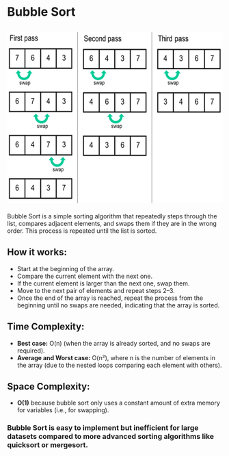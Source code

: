 # Bubble Sort

<h2 align="center"> <img src="https://github.com/OsemaFadhel/Algorithms/blob/main/sorting/Bubble%20Sort/bubble_sort.png" width="700" height="400" /> </h2>

Bubble Sort is a simple sorting algorithm that repeatedly steps through the list, compares adjacent elements, and swaps them if they are in the wrong order. This process is repeated until the list is sorted.

## How it works:

- Start at the beginning of the array.
- Compare the current element with the next one.
- If the current element is larger than the next one, swap them.
- Move to the next pair of elements and repeat steps 2–3.
- Once the end of the array is reached, repeat the process from the beginning until no swaps are needed, indicating that the array is sorted.

## Time Complexity:

- **Best case:** O(n) (when the array is already sorted, and no swaps are required).
- **Average and Worst case:** O(n²), where n is the number of elements in the array (due to the nested loops comparing each element with others).

## Space Complexity:
- **O(1)** because bubble sort only uses a constant amount of extra memory for variables (i.e., for swapping).

### Bubble Sort is easy to implement but inefficient for large datasets compared to more advanced sorting algorithms like quicksort or mergesort.
